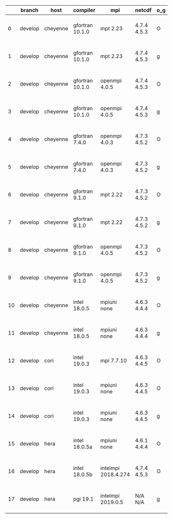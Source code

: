 |    | branch   | host     | compiler        | mpi                 | netcdf      | o_g   | os     | build   | u_pass   | u_fail   | s_pass   | s_fail   | e_pass   | e_fail   |   nuopc_pass |   nuopc_fail | artifacts_hash                                                                                                                                              | modified                  |
|----|----------|----------|-----------------|---------------------|-------------|-------|--------|---------|----------|----------|----------|----------|----------|----------|--------------|--------------|-------------------------------------------------------------------------------------------------------------------------------------------------------------|---------------------------|
|  0 | develop  | cheyenne | gfortran 10.1.0 | mpt 2.23            | 4.7.4 4.5.3 | O     | Linux  | pass    | 13662    | 0        | 49       | 0        | 80       | 0        |           50 |            0 | [artifacts](https://github.com/esmf-org/esmf-test-artifacts/tree/295bad4202c8d9201dcb15f8dbfa33defb535603/develop/cheyenne/gfortran/10.1.0/O/mpt/2.23)      | 2022-04-20 06:36:18 -0600 |
|  1 | develop  | cheyenne | gfortran 10.1.0 | mpt 2.23            | 4.7.4 4.5.3 | g     | Linux  | pass    | 13662    | 0        | 49       | 0        | 80       | 0        |           50 |            0 | [artifacts](https://github.com/esmf-org/esmf-test-artifacts/tree/4220bf511fe7f0add39d81f09b3857d1328b8728/develop/cheyenne/gfortran/10.1.0/g/mpt/2.23)      | 2022-04-20 06:43:52 -0600 |
|  2 | develop  | cheyenne | gfortran 10.1.0 | openmpi 4.0.5       | 4.7.4 4.5.3 | O     | Linux  | pass    | 13662    | 0        | 49       | 0        | 80       | 0        |           50 |            0 | [artifacts](https://github.com/esmf-org/esmf-test-artifacts/tree/9de65d801200f4d572696fc6c3782e0bc56e6a90/develop/cheyenne/gfortran/10.1.0/O/openmpi/4.0.5) | 2022-04-20 06:44:42 -0600 |
|  3 | develop  | cheyenne | gfortran 10.1.0 | openmpi 4.0.5       | 4.7.4 4.5.3 | g     | Linux  | pass    | 13662    | 0        | 49       | 0        | 80       | 0        |           50 |            0 | [artifacts](https://github.com/esmf-org/esmf-test-artifacts/tree/6ebed6f8f33eb3d925384fa26443c97db3d1a054/develop/cheyenne/gfortran/10.1.0/g/openmpi/4.0.5) | 2022-04-20 06:55:10 -0600 |
|  4 | develop  | cheyenne | gfortran 7.4.0  | openmpi 4.0.3       | 4.7.3 4.5.2 | O     | Linux  | pass    | 13662    | 0        | 49       | 0        | 80       | 0        |           50 |            0 | [artifacts](https://github.com/esmf-org/esmf-test-artifacts/tree/6faba468254e3eea85b4026b88a844abaf582b6c/develop/cheyenne/gfortran/7.4.0/O/openmpi/4.0.3)  | 2022-04-20 06:40:03 -0600 |
|  5 | develop  | cheyenne | gfortran 7.4.0  | openmpi 4.0.3       | 4.7.3 4.5.2 | g     | Linux  | pass    | 13662    | 0        | 49       | 0        | 80       | 0        |           50 |            0 | [artifacts](https://github.com/esmf-org/esmf-test-artifacts/tree/5c40e922e090c74f1f73598c38c6c9c4291de031/develop/cheyenne/gfortran/7.4.0/g/openmpi/4.0.3)  | 2022-04-20 06:53:14 -0600 |
|  6 | develop  | cheyenne | gfortran 9.1.0  | mpt 2.22            | 4.7.3 4.5.2 | O     | Linux  | pass    | 13662    | 0        | 49       | 0        | 80       | 0        |           50 |            0 | [artifacts](https://github.com/esmf-org/esmf-test-artifacts/tree/a9525775488aaac4d2a242f2bfba89b8e446838e/develop/cheyenne/gfortran/9.1.0/O/mpt/2.22)       | 2022-04-20 06:35:08 -0600 |
|  7 | develop  | cheyenne | gfortran 9.1.0  | mpt 2.22            | 4.7.3 4.5.2 | g     | Linux  | pass    | 13662    | 0        | 49       | 0        | 80       | 0        |           50 |            0 | [artifacts](https://github.com/esmf-org/esmf-test-artifacts/tree/f575579e1fe565406454d2f3d0e5694739c313d8/develop/cheyenne/gfortran/9.1.0/g/mpt/2.22)       | 2022-04-20 06:45:29 -0600 |
|  8 | develop  | cheyenne | gfortran 9.1.0  | openmpi 4.0.5       | 4.7.3 4.5.2 | O     | Linux  | pass    | 13662    | 0        | 49       | 0        | 80       | 0        |           50 |            0 | [artifacts](https://github.com/esmf-org/esmf-test-artifacts/tree/29a0c6e094aa360397645e9ba34cef058151f186/develop/cheyenne/gfortran/9.1.0/O/openmpi/4.0.5)  | 2022-04-20 06:40:34 -0600 |
|  9 | develop  | cheyenne | gfortran 9.1.0  | openmpi 4.0.5       | 4.7.3 4.5.2 | g     | Linux  | pass    | 13662    | 0        | 49       | 0        | 80       | 0        |           50 |            0 | [artifacts](https://github.com/esmf-org/esmf-test-artifacts/tree/8b838a20390952a90341517216c0292d0c20adfb/develop/cheyenne/gfortran/9.1.0/g/openmpi/4.0.5)  | 2022-04-20 06:53:42 -0600 |
| 10 | develop  | cheyenne | intel 18.0.5    | mpiuni none         | 4.6.3 4.4.4 | O     | Linux  | pass    | 12136    | 0        | 8        | 0        | 43       | 0        |            0 |           50 | [artifacts](https://github.com/esmf-org/esmf-test-artifacts/tree/148f888ad9b77592dfddbee405718e7f96053dec/develop/cheyenne/intel/18.0.5/O/mpiuni/none)      | 2022-04-20 07:22:03 -0600 |
| 11 | develop  | cheyenne | intel 18.0.5    | mpiuni none         | 4.6.3 4.4.4 | g     | Linux  | pass    | 12136    | 0        | 8        | 0        | 43       | 0        |            0 |           50 | [artifacts](https://github.com/esmf-org/esmf-test-artifacts/tree/4bb199b165eb2bfe9a9b52074db64a4569a50f47/develop/cheyenne/intel/18.0.5/g/mpiuni/none)      | 2022-04-20 07:29:24 -0600 |
| 12 | develop  | cori     | intel 19.0.3    | mpi 7.7.10          | 4.6.3 4.4.5 | O     | Unicos | pass    | 13662    | 0        | 49       | 0        | 80       | 0        |            0 |            0 | [artifacts](https://github.com/esmf-org/esmf-test-artifacts/tree/ff19b6fd26b1e2deca4709dc676cbb93df95ca58/develop/cori/intel/19.0.3/O/mpi/7.7.10)           | 2022-04-20 13:56:13 -0700 |
| 13 | develop  | cori     | intel 19.0.3    | mpiuni none         | 4.6.3 4.4.5 | O     | Unicos | pass    | 12136    | 0        | 8        | 0        | 43       | 0        |            0 |           50 | [artifacts](https://github.com/esmf-org/esmf-test-artifacts/tree/4c12e15c0d26c306e7f422081170b392c37485ec/develop/cori/intel/19.0.3/O/mpiuni/none)          | 2022-04-20 13:40:09 -0700 |
| 14 | develop  | cori     | intel 19.0.3    | mpiuni none         | 4.6.3 4.4.5 | g     | Unicos | pass    | 12136    | 0        | 8        | 0        | 43       | 0        |            0 |           50 | [artifacts](https://github.com/esmf-org/esmf-test-artifacts/tree/b96a0464a0cae2240b914378d97a39d69bf82b7d/develop/cori/intel/19.0.3/g/mpiuni/none)          | 2022-04-20 13:47:33 -0700 |
| 15 | develop  | hera     | intel 18.0.5a   | mpiuni none         | 4.6.1 4.4.4 | O     | Linux  | pass    | 12136    | 0        | 8        | 0        | 43       | 0        |            0 |           50 | [artifacts](https://github.com/esmf-org/esmf-test-artifacts/tree/6afbb1fb830855cd0710d82d18bee780fc2eb740/develop/hera/intel/18.0.5a/O/mpiuni/none)         | 2022-04-20 06:38:53 +0000 |
| 16 | develop  | hera     | intel 18.0.5b   | intelmpi 2018.4.274 | 4.7.4 4.5.3 | O     | Linux  | pass    | 13662    | 0        | 49       | 0        | 80       | 0        |           50 |            0 | [artifacts](https://github.com/esmf-org/esmf-test-artifacts/tree/1f3d4dcf1dd87499000f05c95b58a5687b9c817c/develop/hera/intel/18.0.5b/O/intelmpi/2018.4.274) | 2022-04-20 08:12:46 +0000 |
| 17 | develop  | hera     | pgi 19.1        | intelmpi 2019.0.5   | N/A N/A     | g     | Linux  | pass    | fail     | fail     | fail     | fail     | fail     | fail     |            0 |            0 | [artifacts](https://github.com/esmf-org/esmf-test-artifacts/tree/8f0ad6b0b81da4cd9cfb94bf30824030d6155fe5/develop/hera/pgi/19.1/g/intelmpi/2019.0.5)        | 2022-04-20 10:46:44 +0000 |
